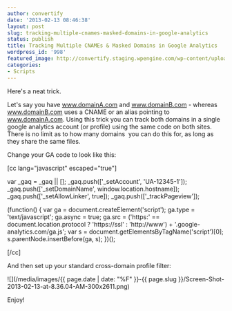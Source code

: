 ```yaml
---
author: convertify
date: '2013-02-13 08:46:38'
layout: post
slug: tracking-multiple-cnames-masked-domains-in-google-analytics
status: publish
title: Tracking Multiple CNAMEs & Masked Domains in Google Analytics
wordpress_id: '998'
featured_image: http://convertify.staging.wpengine.com/wp-content/uploads/2013/02/Untitled-2.jpg
categories:
- Scripts
---
```


Here's a neat trick.

Let's say you have www.domainA.com and www.domainB.com - whereas www.domainB.com uses a CNAME or an alias pointing to www.domainA.com. Using this trick you can track both domains in a single google analytics account (or profile) using the same code on both sites. There is no limit as to how many domains  you can do this for, as long as they share the same files.

Change your GA code to look like this:

[cc lang="javascript" escaped="true"]

var _gaq = _gaq || []; _gaq.push(['_setAccount', 'UA-12345-1']); _gaq.push(['_setDomainName', window.location.hostname]); _gaq.push(['_setAllowLinker', true]); _gaq.push(['_trackPageview']);

(function() { var ga = document.createElement('script'); ga.type = 'text/javascript'; ga.async = true; ga.src = ('https:' == document.location.protocol ? 'https://ssl' : 'http://www') + '.google-analytics.com/ga.js'; var s = document.getElementsByTagName('script')[0]; s.parentNode.insertBefore(ga, s); })();

[/cc]

And then set up your standard cross-domain profile filter:

![](/media/images/{{ page.date | date: "%F" }}-{{ page.slug }}/Screen-Shot-2013-02-13-at-8.36.04-AM-300x2611.png)

Enjoy!
